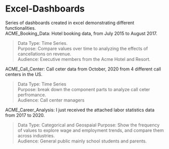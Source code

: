 # Excel-Dashboards
Series of dashboards created in excel demonstrating different functionalities.<br />
ACME_Booking_Data: Hotel booking data, from July 2015 to August 2017.<br />
> Data Type: Time Series.<br />
> Purpose: Compare values over time to analyzing the effects of cancellations on revenue.<br />
> Audience: Executive members from the Acme Hotel and Resort.<br />

ACME_Call_Center: Call ceter data from October, 2020 from 4 different call centers in the US.<br />
> Data Type: Time Series<br />
> Purpose: break down the component parts to analyze call ceter perfromance.<br />
> Audience: Call center managers

ACME_Career_Analysis: I just received the attached labor statistics data from 2017 to 2020.<br />
> Data Type: Categorical and Geospaial
> Purpose: Show the frequency of values to explore wage and employment trends, and compare them across industries.<br />
> Audience: General public mainly school students and parents.<br />
